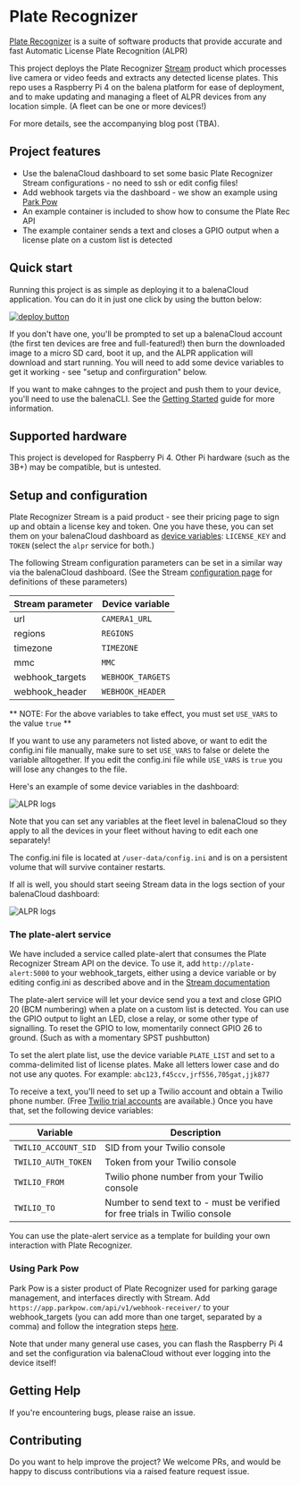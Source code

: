 # Plate Recognizer

[Plate Recognizer](https://platerecognizer.com/) is a suite of software products that provide accurate and fast Automatic License Plate Recognition (ALPR)

This project deploys the Plate Recognizer [Stream](https://platerecognizer.com/stream/) product which processes live camera or video feeds and extracts any detected license plates. This repo uses a Raspberry Pi 4 on the balena platform for ease of deployment, and to make updating and managing a fleet of  ALPR devices from any location simple. (A fleet can be one or more devices!)

For more details, see the accompanying blog post (TBA).

## Project features
- Use the balenaCloud dashboard to set some basic Plate Recognizer Stream configurations - no need to ssh or edit config files!
- Add webhook targets via the dashboard - we show an example using [Park Pow](https://parkpow.com/)
- An example container is included to show how to consume the Plate Rec API
- The example container sends a text and closes a GPIO output when a license plate on a custom list is detected


## Quick start

Running this project is as simple as deploying it to a balenaCloud application. You can do it in just one click by using the button below:

[![deploy button](https://balena.io/deploy.svg)](https://dashboard.balena-cloud.com/deploy?repoUrl=https://github.com/balena-labs-projects/plate-recognizer)

If you don't have one, you'll be prompted to set up a balenaCloud account (the first ten devices are free and full-featured!) then burn the downloaded image to a micro SD card, boot it up, and the ALPR application will download and start running. You will need to add some device variables to get it working - see "setup and confirguration" below.

If you want to make cahnges to the project and push them to your device, you'll need to use the balenaCLI. See the [Getting Started](https://www.balena.io/os/docs/raspberrypi4-64/getting-started/) guide for more information.

## Supported hardware

This project is developed for Raspberry Pi 4. Other Pi hardware (such as the 3B+) may be compatible, but is untested.

## Setup and configuration

Plate Recognizer Stream is a paid product - see their pricing page to sign up and obtain a license key and token. One you have these, you can set them on your balenaCloud dashboard as [device variables](https://www.balena.io/docs/learn/manage/variables/):
`LICENSE_KEY` and `TOKEN` (select the `alpr` service for both.)

The following Stream configuration parameters can be set in a similar way via the balenaCloud dashboard. (See the Stream [configuration page](https://guides.platerecognizer.com/docs/stream/configuration#parameters) for definitions of these parameters)

| Stream parameter  |  Device variable | 
|---|---|
|url|`CAMERA1_URL`|
|regions|`REGIONS`   | 
|timezone|`TIMEZONE`   |
|mmc|`MMC` |
|webhook_targets|`WEBHOOK_TARGETS`|
|webhook_header|`WEBHOOK_HEADER`|

** NOTE: For the above variables to take effect, you must set `USE_VARS` to the value `true` **
 
If you want to use any parameters not listed above, or want to edit the config.ini file manually, make sure to set `USE_VARS` to false or delete the variable alltogether. If you edit the config.ini file while `USE_VARS` is `true` you will lose any changes to the file.

Here's an example of some device variables in the dashboard:

![ALPR logs](https://github.com/balena-labs-projects/plate-recognizer/blob/main/images/device-variables.png)

Note that you can set any variables at the fleet level in balenaCloud so they apply to all the devices in your fleet without having to edit each one separately! 

The config.ini file is located at `/user-data/config.ini` and is on a persistent volume that will survive container restarts.

If all is well, you should start seeing Stream data in the logs section of your balenaCloud dashboard:

![ALPR logs](https://github.com/balena-labs-projects/plate-recognizer/blob/main/images/alpr-log.png)

### The plate-alert service

We have included a service called plate-alert that consumes the Plate Recognizer Stream API on the device. To use it, add `http://plate-alert:5000` to your webhook_targets, either using a device variable or by editing config.ini as described above and in the [Stream documentation](https://guides.platerecognizer.com/docs/stream/configuration)

The plate-alert service will let your device send you a text and close GPIO 20 (BCM numbering) when a plate on a custom list is detected. You can use the GPIO output to light an LED, close a relay, or some other type of signalling. To reset the GPIO to low, momentarily connect GPIO 26 to ground. (Such as with a momentary SPST pushbutton)

To set the alert plate list, use the device variable `PLATE_LIST` and set to a comma-delimited list of license plates. Make all letters lower case and do not use any quotes. For example: `abc123,f45ccv,jrf556,705gat,jjk877`

To receive a text, you'll need to set up a Twilio account and obtain a Twilio phone number. (Free [Twilio trial accounts](https://www.twilio.com/docs/usage/tutorials/how-to-use-your-free-trial-account) are available.) Once you have that, set the following device variables:

| Variable  |  Description | 
|---|---|
|`TWILIO_ACCOUNT_SID`|SID from your Twilio console|
|`TWILIO_AUTH_TOKEN`|Token from your Twilio console   | 
|`TWILIO_FROM`|Twilio phone number from your Twilio console   |
|`TWILIO_TO`|Number to send text to - must be verified for free trials in Twilio console|

You can use the plate-alert service as a template for building your own interaction with Plate Recognizer.

### Using Park Pow
Park Pow is a sister product of Plate Recognizer used for parking garage management, and interfaces directly with Stream. Add `https://app.parkpow.com/api/v1/webhook-receiver/` to your webhook_targets (you can add more than one target, separated by a comma) and follow the integration steps [here](https://guides.platerecognizer.com/docs/parkpow/integrations#stream).

Note that under many general use cases, you can flash the Raspberry Pi 4 and set the configuration via balenaCloud without ever logging into the device itself!

## Getting Help

If you're encountering bugs, please raise an issue.

## Contributing

Do you want to help improve the project? We welcome PRs, and would be happy to discuss contributions via a raised feature request issue.
